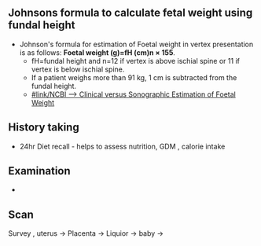 ## Johnsons formula to calculate fetal weight using fundal height
- Johnson's formula for estimation of Foetal weight in vertex presentation is as follows: **Foetal weight (g)=fH (cm)n × 155**. 
	- fH=fundal height and n=12 if vertex is above ischial spine or 11 if vertex is below ischial spine. 
	- If a patient weighs more than 91 kg, 1 cm is subtracted from the fundal height.
	- [#link/NCBI --> Clinical versus Sonographic Estimation of Foetal Weight](https://www.ncbi.nlm.nih.gov/pmc/articles/PMC3013260/#:~:text=Johnson's%20formula%20for%20estimation%20of,subtracted%20from%20the%20fundal%20height.)

## History taking

- 24hr Diet recall - helps to assess nutrition, GDM , calorie intake


## Examination
- 



## Scan
Survey , uterus -> Placenta -> Liquior -> baby → 

